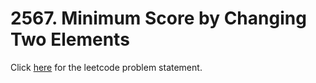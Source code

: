 
# 2567. Minimum Score by Changing Two Elements

Click [here](https://leetcode.com/problems/minimum-score-by-changing-two-elements/) for the leetcode problem statement.
